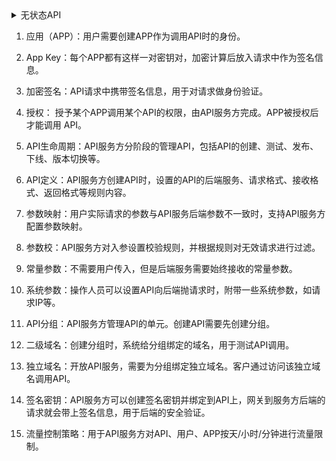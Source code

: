 <details>
<summary> 无状态API</summary>
  
  [你的API有“状态”吗？](https://blog.csdn.net/annavijay/article/details/40374733)


</details>


1. 应用（APP）：用户需要创建APP作为调用API时的身份。

2. App Key：每个APP都有这样一对密钥对，加密计算后放入请求中作为签名信息。

3. 加密签名：API请求中携带签名信息，用于对请求做身份验证。

4. 授权： 授予某个APP调用某个API的权限，由API服务方完成。APP被授权后才能调用 API。

5. API生命周期：API服务方分阶段的管理API，包括API的创建、测试、发布、下线、版本切换等。

6. API定义：API服务方创建API时，设置的API的后端服务、请求格式、接收格式、返回格式等规则内容。

7. 参数映射：用户实际请求的参数与API服务后端参数不一致时，支持API服务方配置参数映射。

8. 参数校：API服务方对入参设置校验规则，并根据规则对无效请求进行过滤。

9. 常量参数：不需要用户传入，但是后端服务需要始终接收的常量参数。

10. 系统参数：操作人员可以设置API向后端抛请求时，附带一些系统参数，如请求IP等。

11. API分组：API服务方管理API的单元。创建API需要先创建分组。

12. 二级域名：创建分组时，系统给分组绑定的域名，用于测试API调用。

13. 独立域名：开放API服务，需要为分组绑定独立域名。客户通过访问该独立域名调用API。

14. 签名密钥：API服务方可以创建签名密钥并绑定到API上，网关到服务方后端的请求就会带上签名信息，用于后端的安全验证。

15. 流量控制策略：用于API服务方对API、用户、APP按天/小时/分钟进行流量限制。
